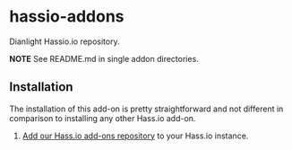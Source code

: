 # hassio-addons
Dianlight Hassio.io repository.

**NOTE** See README.md in single addon directories.

## Installation

The installation of this add-on is pretty straightforward and not different in
comparison to installing any other Hass.io add-on.

1. [Add our Hass.io add-ons repository][repository] to your Hass.io instance.

[repository]: https://github.com/dianlight/hassio-addons
